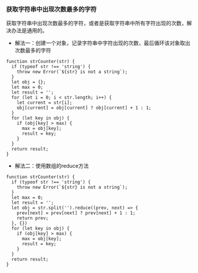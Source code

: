 ### 获取字符串中出现次数最多的字符
获取字符串中出现次数最多的字符，或者是获取字符串中所有字符出现的次数，解决办法是通用的。
- 解法一：创建一个对象，记录字符串中字符出现的次数，最后循环该对象取出次数最多的字符
```
function strCounter(str) {
  if (typeof str !== 'string') {
    throw new Error(`${str} is not a string`);
  }
  let obj = {};
  let max = 0; 
  let result = '';
  for (let i = 0; i < str.length; i++) {
    let current = str[i];
    obj[current] = obj[current] ? obj[current] + 1 : 1;
  }
  for (let key in obj) {
    if (obj[key] > max) {
      max = obj[key];
      result = key;
    }
  }
  return result;
}
```
- 解法二：使用数组的reduce方法
```
function strCounter(str) {
  if (typeof str !== 'string') {
    throw new Error(`${str} is not a string`);
  }
  let max = 0; 
  let result = '';
  let obj = str.split('').reduce((prev, next) => {
    prev[next] = prev[next] ? prev[next] + 1 : 1;
    return prev;
  }, {})
  for (let key in obj) {
    if (obj[key] > max) {
      max = obj[key];
      result = key;
    }
  }
  return result;
}
```